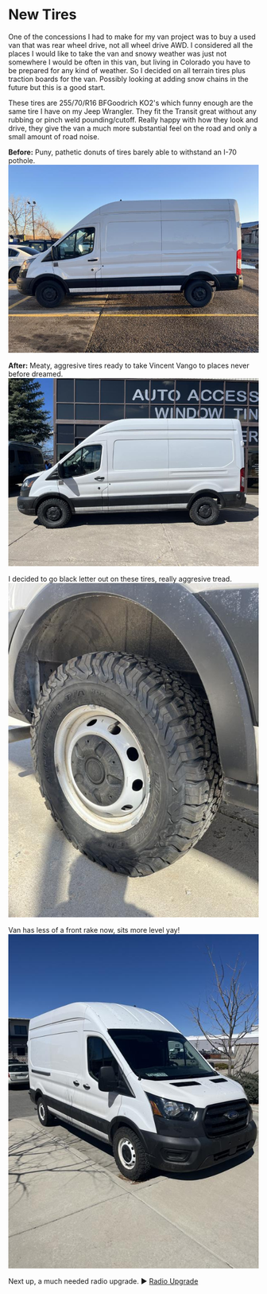 # New Tires

One of the concessions I had to make for my van project was to buy a used van that was rear wheel drive, not all wheel drive AWD. I considered all the places I would like to take the van and snowy weather was just not somewhere I would be often in this van, but living in Colorado you have to be prepared for any kind of weather. So I decided on all terrain tires plus traction boards for the van. Possibly looking at adding snow chains in the future but this is a good start.

These tires are 255/70/R16 BFGoodrich KO2's which funny enough are the same tire I have on my Jeep Wrangler. They fit the Transit great without any rubbing or pinch weld pounding/cutoff. Really happy with how they look and drive, they give the van a much more substantial feel on the road and only a small amount of road noise.

**Before:** Puny, pathetic donuts of tires barely able to withstand an I-70 pothole.
![new tires](assets/new-tires-01.JPG)

**After:** Meaty, aggresive tires ready to take Vincent Vango to places never before dreamed.
![new tires](assets/new-tires-02.JPG)

I decided to go black letter out on these tires, really aggresive tread.
![new tires](assets/new-tires-03.JPG)

Van has less of a front rake now, sits more level yay!
![new tires](assets/new-tires-04.JPG)

Next up, a much needed radio upgrade. :arrow_forward: [Radio Upgrade](radio.md)